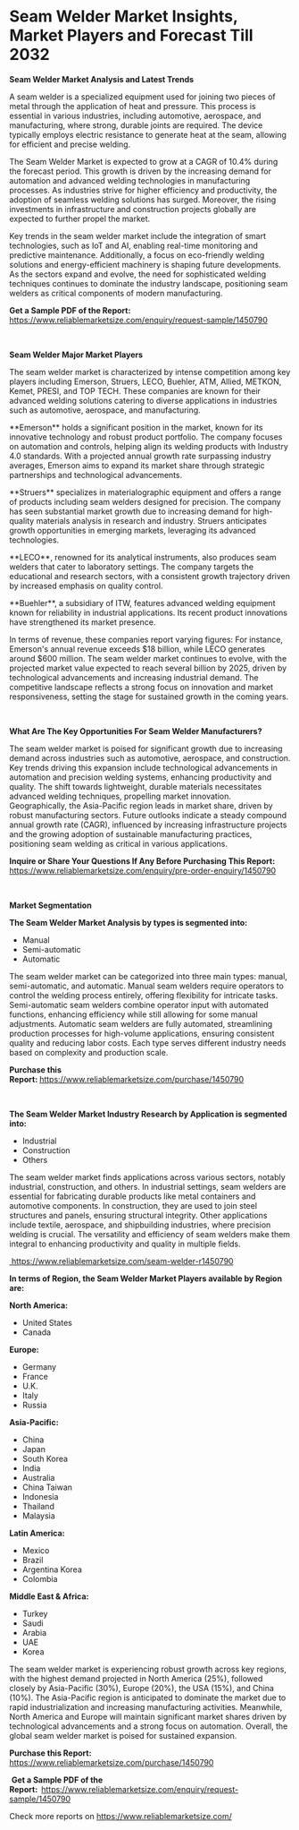 <p><h1>Seam Welder Market Insights, Market Players and Forecast Till 2032</h1></p><p><strong>Seam Welder Market Analysis and Latest Trends</strong></p>
<p><p>A seam welder is a specialized equipment used for joining two pieces of metal through the application of heat and pressure. This process is essential in various industries, including automotive, aerospace, and manufacturing, where strong, durable joints are required. The device typically employs electric resistance to generate heat at the seam, allowing for efficient and precise welding.</p><p>The Seam Welder Market is expected to grow at a CAGR of 10.4% during the forecast period. This growth is driven by the increasing demand for automation and advanced welding technologies in manufacturing processes. As industries strive for higher efficiency and productivity, the adoption of seamless welding solutions has surged. Moreover, the rising investments in infrastructure and construction projects globally are expected to further propel the market.</p><p>Key trends in the seam welder market include the integration of smart technologies, such as IoT and AI, enabling real-time monitoring and predictive maintenance. Additionally, a focus on eco-friendly welding solutions and energy-efficient machinery is shaping future developments. As the sectors expand and evolve, the need for sophisticated welding techniques continues to dominate the industry landscape, positioning seam welders as critical components of modern manufacturing.</p></p>
<p><strong>Get a Sample PDF of the Report:&nbsp;</strong> <a href="https://www.reliablemarketsize.com/enquiry/request-sample/1450790?utm_campaign=2253&utm_medium=2&utm_source=Github&utm_content=ia&utm_term=22022025&utm_id=seam-welder">https://www.reliablemarketsize.com/enquiry/request-sample/1450790</a></p>
<p>&nbsp;</p>
<p><strong>Seam Welder Major Market Players</strong></p>
<p><p>The seam welder market is characterized by intense competition among key players including Emerson, Struers, LECO, Buehler, ATM, Allied, METKON, Kemet, PRESI, and TOP TECH. These companies are known for their advanced welding solutions catering to diverse applications in industries such as automotive, aerospace, and manufacturing.</p><p>**Emerson** holds a significant position in the market, known for its innovative technology and robust product portfolio. The company focuses on automation and controls, helping align its welding products with Industry 4.0 standards. With a projected annual growth rate surpassing industry averages, Emerson aims to expand its market share through strategic partnerships and technological advancements.</p><p>**Struers** specializes in materialographic equipment and offers a range of products including seam welders designed for precision. The company has seen substantial market growth due to increasing demand for high-quality materials analysis in research and industry. Struers anticipates growth opportunities in emerging markets, leveraging its advanced technologies.</p><p>**LECO**, renowned for its analytical instruments, also produces seam welders that cater to laboratory settings. The company targets the educational and research sectors, with a consistent growth trajectory driven by increased emphasis on quality control.</p><p>**Buehler**, a subsidiary of ITW, features advanced welding equipment known for reliability in industrial applications. Its recent product innovations have strengthened its market presence.</p><p>In terms of revenue, these companies report varying figures: For instance, Emerson's annual revenue exceeds $18 billion, while LECO generates around $600 million. The seam welder market continues to evolve, with the projected market value expected to reach several billion by 2025, driven by technological advancements and increasing industrial demand. The competitive landscape reflects a strong focus on innovation and market responsiveness, setting the stage for sustained growth in the coming years.</p></p>
<p>&nbsp;</p>
<p><strong>What Are The Key Opportunities For Seam Welder Manufacturers?</strong></p>
<p><p>The seam welder market is poised for significant growth due to increasing demand across industries such as automotive, aerospace, and construction. Key trends driving this expansion include technological advancements in automation and precision welding systems, enhancing productivity and quality. The shift towards lightweight, durable materials necessitates advanced welding techniques, propelling market innovation. Geographically, the Asia-Pacific region leads in market share, driven by robust manufacturing sectors. Future outlooks indicate a steady compound annual growth rate (CAGR), influenced by increasing infrastructure projects and the growing adoption of sustainable manufacturing practices, positioning seam welding as critical in various applications.</p></p>
<p><strong>Inquire or Share Your Questions If Any Before Purchasing This Report:</strong> <a href="https://www.reliablemarketsize.com/enquiry/pre-order-enquiry/1450790?utm_campaign=2253&utm_medium=2&utm_source=Github&utm_content=ia&utm_term=22022025&utm_id=seam-welder">https://www.reliablemarketsize.com/enquiry/pre-order-enquiry/1450790</a></p>
<p>&nbsp;</p>
<p><strong>Market Segmentation</strong></p>
<p><strong>The Seam Welder Market Analysis by types is segmented into:</strong></p>
<p><ul><li>Manual</li><li>Semi-automatic</li><li>Automatic</li></ul></p>
<p><p>The seam welder market can be categorized into three main types: manual, semi-automatic, and automatic. Manual seam welders require operators to control the welding process entirely, offering flexibility for intricate tasks. Semi-automatic seam welders combine operator input with automated functions, enhancing efficiency while still allowing for some manual adjustments. Automatic seam welders are fully automated, streamlining production processes for high-volume applications, ensuring consistent quality and reducing labor costs. Each type serves different industry needs based on complexity and production scale.</p></p>
<p><strong>Purchase this Report:&nbsp;</strong><a href="https://www.reliablemarketsize.com/purchase/1450790?utm_campaign=2253&utm_medium=2&utm_source=Github&utm_content=ia&utm_term=22022025&utm_id=seam-welder">https://www.reliablemarketsize.com/purchase/1450790</a></p>
<p>&nbsp;</p>
<p><strong>The Seam Welder Market Industry Research by Application is segmented into:</strong></p>
<p><ul><li>Industrial</li><li>Construction</li><li>Others</li></ul></p>
<p><p>The seam welder market finds applications across various sectors, notably industrial, construction, and others. In industrial settings, seam welders are essential for fabricating durable products like metal containers and automotive components. In construction, they are used to join steel structures and panels, ensuring structural integrity. Other applications include textile, aerospace, and shipbuilding industries, where precision welding is crucial. The versatility and efficiency of seam welders make them integral to enhancing productivity and quality in multiple fields.</p></p>
<p><a href="https://www.reliablemarketsize.com/seam-welder-r1450790?utm_campaign=2253&utm_medium=2&utm_source=Github&utm_content=ia&utm_term=22022025&utm_id=seam-welder">&nbsp;https://www.reliablemarketsize.com/seam-welder-r1450790</a></p>
<p><strong>In terms of Region, the Seam Welder Market Players available by Region are:</strong></p>
<p>
    <p> <strong> North America: </strong>
        <ul>
            <li>United States</li>
            <li>Canada</li>
        </ul>
        </p> 
    <p> <strong> Europe: </strong>
        <ul>
            <li>Germany</li>
            <li>France</li>
            <li>U.K.</li>
            <li>Italy</li>
            <li>Russia</li>
        </ul>
        </p> 
    <p> <strong> Asia-Pacific: </strong>
        <ul>
            <li>China</li>
            <li>Japan</li>
            <li>South Korea</li>
            <li>India</li>
            <li>Australia</li>
            <li>China Taiwan</li>
            <li>Indonesia</li>
            <li>Thailand</li>
            <li>Malaysia</li>
        </ul>
        </p> 
    <p> <strong> Latin America: </strong>
        <ul>
            <li>Mexico</li>
            <li>Brazil</li>
            <li>Argentina Korea</li>
            <li>Colombia</li>
        </ul>
        </p> 
    <p> <strong> Middle East & Africa: </strong>
        <ul>
            <li>Turkey</li>
            <li>Saudi</li>
            <li>Arabia</li>
            <li>UAE</li>
            <li>Korea</li>
        </ul>
    </p>
    </p>
<p><p>The seam welder market is experiencing robust growth across key regions, with the highest demand projected in North America (25%), followed closely by Asia-Pacific (30%), Europe (20%), the USA (15%), and China (10%). The Asia-Pacific region is anticipated to dominate the market due to rapid industrialization and increasing manufacturing activities. Meanwhile, North America and Europe will maintain significant market shares driven by technological advancements and a strong focus on automation. Overall, the global seam welder market is poised for sustained expansion.</p></p>
<p><strong>Purchase this Report: </strong><a href="https://www.reliablemarketsize.com/purchase/1450790?utm_campaign=2253&utm_medium=2&utm_source=Github&utm_content=ia&utm_term=22022025&utm_id=seam-welder">https://www.reliablemarketsize.com/purchase/1450790</a></p>
<p>&nbsp;<strong>Get a Sample PDF of the Report:&nbsp;&nbsp;</strong><a href="https://www.reliablemarketsize.com/enquiry/request-sample/1450790?utm_campaign=2253&utm_medium=2&utm_source=Github&utm_content=ia&utm_term=22022025&utm_id=seam-welder">https://www.reliablemarketsize.com/enquiry/request-sample/1450790</a></p>
<p><strong></strong></p>
<p>Check more reports on <a href="https://www.reliablemarketsize.com/?utm_campaign=2253&utm_medium=2&utm_source=Github&utm_content=ia&utm_term=22022025&utm_id=seam-welder">https://www.reliablemarketsize.com/</a></p>